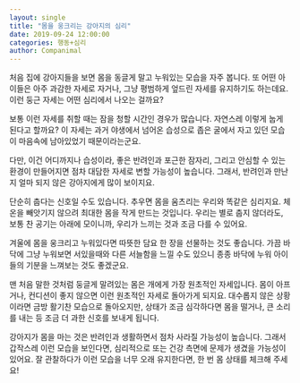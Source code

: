 ```yaml
---
layout: single
title: "몸을 웅크리는 강아지의 심리"
date: 2019-09-24 12:00:00
categories: 행동+심리
author: Companimal
---
```


처음 집에 강아지들을 보면 몸을 동글게 말고 누워있는 모습을 자주 봅니다. 또 어떤 아이들은 아주 과감한 자세로 자거나, 그냥 평범하게 엎드린 자세를 유지하기도 하는데요. 이런 둥근 자세는 어떤 심리에서 나오는 걸까요?

보통 이런 자세를 취할 때는 잠을 청할 시간인 경우가 많습니다. 자연스레 이렇게 눕게 된다고 할까요? 이 자세는 과거 야생에서 넘어온 습성으로 좁은 굴에서 자고 있던 모습이 마음속에 남아있었기 때문이라는군요.

다만, 이건 어디까지나 습성이라, 좋은 반려인과 포근한 잠자리, 그리고 안심할 수 있는 환경이 만들어지면 점차 대담한 자세로 변할 가능성이 높습니다. 그래서, 반려인과 만난 지 얼마 되지 않은 강아지에게 많이 보이지요.

단순히 춥다는 신호일 수도 있습니다. 추우면 몸을 움츠리는 우리와 똑같은 심리지요. 체온을 빼앗기지 않으려 최대한 몸을 작게 만드는 것입니다. 우리는 별로 춥지 않더라도, 보통 찬 공기는 아래에 모이니까, 우리가 느끼는 것과 조금 다를 수 있어요.

겨울에 몸을 웅크리고 누워있다면 따뜻한 담요 한 장을 선물하는 것도 좋습니다. 가끔 바닥에 그냥 누워보면 서있을때와 다른 서늘함을 느낄 수도 있으니 종종 바닥에 누워 아이들의 기분을 느껴보는 것도 좋겠군요.

맨 처음 말한 것처럼 둥글게 말려있는 몸은 개에게 가장 원초적인 자세입니다. 몸이 아프거나, 컨디션이 좋지 않으면 이런 원초적인 자세로 돌아가게 되지요. 대수롭지 않은 상황이라면 금방 활기찬 모습으로 돌아오지만, 상태가 조금 심각하다면 몸을 떨거나, 큰 소리를 내는 등 조금 더 과한 신호를 보내게 됩니다.

강아지가 몸을 마는 것은 반려인과 생활하면서 점차 사라질 가능성이 높습니다. 그래서 갑작스레 이런 모습을 보인다면, 심리적으로 또는 건강 측면에 문제가 생겼을 가능성이 있어요. 잘 관찰하다가 이런 모습을 너무 오래 유지한다면, 한 번 몸 상태를 체크해 주세요!
